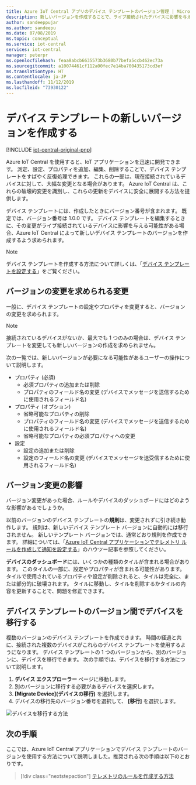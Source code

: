```yaml
---
title: Azure IoT Central アプリのデバイス テンプレートのバージョン管理 | Microsoft Docs
description: 新しいバージョンを作成することで、ライブ接続されたデバイスに影響を与えずにデバイス テンプレートを反復処理します
author: sandeeppujar
ms.author: sandeepu
ms.date: 07/08/2019
ms.topic: conceptual
ms.service: iot-central
services: iot-central
manager: peterpr
ms.openlocfilehash: feaa8abcb6635573b3680b77befa5ccb462ec73a
ms.sourcegitcommit: a10074461cf112a00fec7e14ba700435173cd3ef
ms.translationtype: HT
ms.contentlocale: ja-JP
ms.lasthandoff: 11/12/2019
ms.locfileid: "73930122"
---
```

# <a name="create-a-new-device-template-version"></a>デバイス テンプレートの新しいバージョンを作成する

[!INCLUDE [iot-central-original-pnp](../../../includes/iot-central-original-pnp-note.md)]

Azure IoT Central を使用すると、IoT アプリケーションを迅速に開発できます。 測定、設定、プロパティを追加、編集、削除することで、デバイス テンプレートをすばやく反復処理できます。 これらの一部は、現在接続されているデバイスに対して、大幅な変更となる場合があります。 Azure IoT Central は、これらの破壊的変更を識別し、これらの更新をデバイスに安全に展開する方法を提供します。

デバイス テンプレートには、作成したときにバージョン番号が含まれます。 既定では、バージョン番号は 1.0.0 です。 デバイス テンプレートを編集するときに、その変更がライブ接続されているデバイスに影響を与える可能性がある場合、Azure IoT Central によって新しいデバイス テンプレートのバージョンを作成するよう求められます。

> [!NOTE]
> デバイス テンプレートを作成する方法について詳しくは、「[デバイス テンプレートを設定する](howto-set-up-template.md)」をご覧ください。

## <a name="changes-that-prompt-a-version-change"></a>バージョンの変更を求められる変更

一般に、デバイス テンプレートの設定やプロパティを変更すると、バージョンの変更を求められます。

> [!NOTE]
> 接続されているデバイスがないか、最大でも 1 つのみの場合は、デバイス テンプレートを変更しても新しいバージョンの作成を求められません。

次の一覧では、新しいバージョンが必要になる可能性があるユーザーの操作について説明します。

* プロパティ (必須)
    * 必須プロパティの追加または削除
    * プロパティのフィールド名の変更 (デバイスでメッセージを送信するために使用されるフィールド名)
*  プロパティ (オプション)
    * 省略可能なプロパティの削除
    * プロパティのフィールド名の変更 (デバイスでメッセージを送信するために使用されるフィールド名)
    * 省略可能なプロパティの必須プロパティへの変更
*  設定
    * 設定の追加または削除
    * 設定のフィールド名の変更 (デバイスでメッセージを送受信するために使用されるフィールド名)

## <a name="what-happens-on-version-change"></a>バージョン変更の影響

バージョン変更があった場合、ルールやデバイスのダッシュボードにはどのような影響があるでしょうか。

以前のバージョンのデバイス テンプレートの**規則**は、変更されずに引き続き動作します。 規則は、新しいデバイス テンプレート バージョンに自動的には移行されません。 新しいテンプレート バージョンでは、通常どおり規則を作成できます。 詳細については、「[Azure IoT Central アプリケーションでテレメトリ ルールを作成して通知を設定する](howto-create-telemetry-rules.md)」のハウツー記事を参照してください。

**デバイスのダッシュボード**には、いくつかの種類のタイルが含まれる場合があります。 このタイルの一部に、設定やプロパティが含まれる可能性があります。 タイルで使用されているプロパティや設定が削除されると、タイルは完全に、または部分的に破壊されます。 タイルに移動し、タイルを削除するかタイルの内容を更新することで、問題を修正できます。

## <a name="migrate-a-device-across-device-template-versions"></a>デバイス テンプレートのバージョン間でデバイスを移行する

複数のバージョンのデバイス テンプレートを作成できます。 時間の経過と共に、接続された複数のデバイスがこれらのデバイス テンプレートを使用するようになります。 デバイス テンプレートの 1 つのバージョンから、別のバージョンに、デバイスを移行できます。 次の手順では、デバイスを移行する方法について説明します。

1. **デバイス エクスプローラー** ページに移動します。
1. 別のバージョンに移行する必要があるデバイスを選択します。
1. **[Migrate Device]\(デバイスの移行\)** を選択します。
1. デバイスの移行先のバージョン番号を選択して、 **[移行]** を選択します。

![デバイスを移行する方法](media/howto-version-device-template/pick-version.png)

## <a name="next-steps"></a>次の手順

ここでは、Azure IoT Central アプリケーションでデバイス テンプレートのバージョンを使用する方法について説明しました。推奨される次の手順は以下のとおりです。

> [!div class="nextstepaction"]
> [テレメトリのルールを作成する方法](howto-create-telemetry-rules.md)